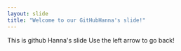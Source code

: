 ```yaml
---
layout: slide
title: "Welcome to our GitHubHanna's slide!"
---
```

This is github Hanna's slide
Use the left arrow to go back!